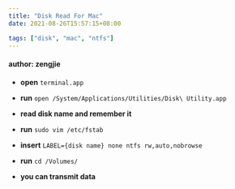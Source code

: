 ```yaml
---
title: "Disk Read For Mac"
date: 2021-08-26T15:57:15+08:00

tags: ["disk", "mac", "ntfs"]
---
```


#### author: zengjie

- **open** `terminal.app`

- **run** `open /System/Applications/Utilities/Disk\ Utility.app`

- **read disk name and remember it**

- **run** `sudo vim /etc/fstab`

- **insert** `LABEL={disk name} none ntfs rw,auto,nobrowse`

- **run** `cd /Volumes/`

- **you can transmit data**
